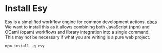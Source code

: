 # Install Esy

Esy is a simplified workflow engine for common development actions. [docs](https://esy.sh/docs/) We want to
install this as it allows combining both JavaScript (npm) and OCaml (opam) workflows and library integration
into a single command. This may not be necessary if what you are writing is a pure web project.

```npm install -g esy```
